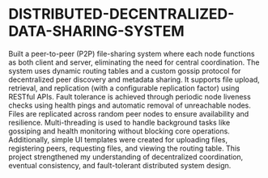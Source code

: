 # DISTRIBUTED-DECENTRALIZED-DATA-SHARING-SYSTEM
Built a peer-to-peer (P2P) file-sharing system where each node functions as both client and server, eliminating the need for central coordination. The system uses dynamic routing tables and a custom gossip protocol for decentralized peer discovery and metadata sharing. It supports file upload, retrieval, and replication (with a configurable replication factor) using RESTful APIs. Fault tolerance is achieved through periodic node liveness checks using health pings and automatic removal of unreachable nodes. Files are replicated across random peer nodes to ensure availability and resilience. Multi-threading is used to handle background tasks like gossiping and health monitoring without blocking core operations. Additionally, simple UI templates were created for uploading files, registering peers, requesting files, and viewing the routing table. This project strengthened my understanding of decentralized coordination, eventual consistency, and fault-tolerant distributed system design.
